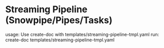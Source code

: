 # Streaming Pipeline (Snowpipe/Pipes/Tasks)

usage: Use create-doc with templates/streaming-pipeline-tmpl.yaml
run: create-doc templates/streaming-pipeline-tmpl.yaml
